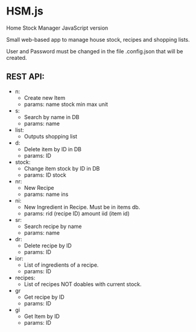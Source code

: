 # HSM.js
Home Stock Manager JavaScript version

Small web-based app to manage house stock, recipes and shopping lists.

User and Password must be changed in the file .config.json that will be created.

## REST API:

* n:
  * Create new Item
  * params: name stock min max unit
* s:
  * Search by name in DB
  * params: name 
* list:
  * Outputs shopping list
* d:
  * Delete item by ID in DB
  * params: ID 
* stock:
  * Change item stock by ID in DB
  * params: ID stock
* nr:
  * New Recipe
  * params: name ins
* ni:
  * New Ingredient in Recipe. Must be in items db.
  * params: rid (recipe ID) amount iid (item id)
* sr:
  * Search recipe by name
  * params: name
* dr:
  * Delete recipe by ID
  * params: ID
* ior:
  * List of ingredients of a recipe.
  * params: ID
* recipes:
  * List of recipes NOT doables with current stock.
* gr
  * Get recipe by ID
  * params: ID
* gi
  * Get Item by ID
  * params: ID
